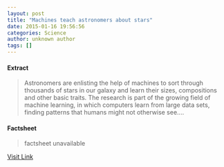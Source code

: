 ```yaml
---
layout: post
title: "Machines teach astronomers about stars"
date: 2015-01-16 19:56:56
categories: Science
author: unknown author
tags: []
---
```



#### Extract
>Astronomers are enlisting the help of machines to sort through thousands of stars in our galaxy and learn their sizes, compositions and other basic traits. The research is part of the growing field of machine learning, in which computers learn from large data sets, finding patterns that humans might not otherwise see....

#### Factsheet
>factsheet unavailable

[Visit Link](http://feeds.sciencedaily.com/~r/sciencedaily/~3/gchLYoHNoVw/150116145656.htm)


